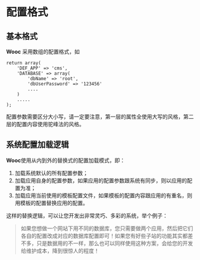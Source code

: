 # 配置格式
## 基本格式
**Wooc** 采用数组的配置格式，如

    return array(
        'DEF_APP' => 'cms',
        'DATABASE' => array(
            'dbName' => 'root',
            'dbUserPassword' => '123456'
            ....
        )
        .....
    );
    
配置参数需要区分大小写，请一定要注意，第一层的属性全使用大写的风格，第二层的配置内容使用驼峰法的风格。
## 系统配置加载逻辑
**Wooc**使用从内到外的替换式的配置加载模式，即：
1. 加载系统默认的所有配置参数；
2. 加载应用自身的配置参数，如果应用的配置参数跟系统有同步，则以应用的配置为准；
3. 加载应用当前使用的模板配置文件，如果模板的配置内容跟应用的有重名，则用模板的配置替换应用的配置。

这样的替换逻辑，可以让您开发出非常灵巧、多彩的系统，举个例子：
> 如果您想做一个网站下用不同的数据库，您只需要做两个应用，然后把它们各自的配置改成对应的数据库配置即可！如果您有好些子站的功能其实都差不多，只是数据用的不一样，那么也可以同样使用这种方案，会给您的开发给维护成本，降到很惊人的程度！